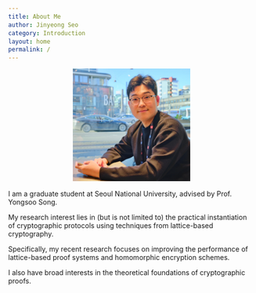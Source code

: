 ```yaml
---
title: About Me
author: Jinyeong Seo
category: Introduction
layout: home
permalink: /
---
```

<p align="center">
  <img src="./files/photo.jpeg" width="240px" height="230px" title="my_photo"/>
</p>

I am a graduate student at Seoul National University, advised by Prof. Yongsoo Song. 

My research interest lies in (but is not limited to) the practical instantiation of cryptographic protocols using techniques from lattice-based cryptography. 

Specifically, my recent research focuses on improving the performance of lattice-based proof systems and homomorphic encryption schemes. 

I also have broad interests in the theoretical foundations of cryptographic proofs. 
